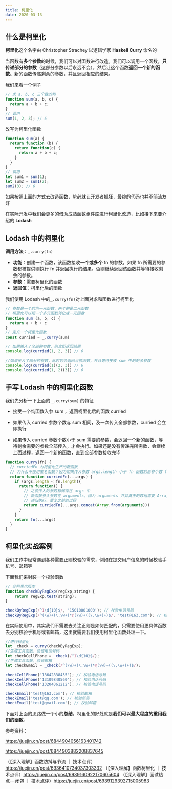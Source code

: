 ```yaml
---
title: 柯里化
date: 2020-03-13
---
```


## 什么是柯里化

**柯里化**这个名字由 Christopher Strachey 以逻辑学家 **Haskell Curry** 命名的

当函数有**多个参数**的时候，我们可以对函数进行改造。我们可以调用一个函数，**只传递部分的参数**（这部分参数以后永远不变），然后让这个函数**返回一个新的函数**。新的函数传递剩余的参数，并且返回相应的结果。

我们来看一个例子

```js
// 求 a, b, c 三个数的和
function sum(a, b, c) {
  return a + b + c;
}
// 调用
sum(1, 2, 3); // 6
```

改写为柯里化函数

```js
function sum(a) {
  return function (b) {
    return function(c) {
      return a + b + c;
    } 
  }
}
// 调用
let sum1 = sum(1);
let sum2 = sum1(2);
sum2(3); // 6
```
如果按照上面的方式去改造函数，势必就让开发者抓狂，最终的代码也并不简洁友好

在实际开发中我们会更多的借助成熟函数组件库进行柯里化改造，比如接下来要介绍的 **Lodash**

## Lodash 中的柯里化

**调用方法**：`_.curry(fn)`

- **功能**：创建一个函数，该函数接收**一个或多个** fn 的参数，如果 fn 所需要的参数都被提供则执行 fn 并返回执行的结果。否则继续返回该函数并等待接收剩余的参数。
- **参数**：需要柯里化的函数
- **返回值**：柯里化后的函数

我们使用 Lodash 中的`_.curry(fn)`对上面对求和函数进行柯里化

```js
// 参数是一个的为一元函数，两个的是二元函数
// 柯里化可以把一个多元函数转化成一元函数
function sum (a, b, c) {
  return a + b + c
}
// 定义一个柯里化函数
const curried = _.curry(sum)

// 如果输入了全部的参数，则立即返回结果
console.log(curried(1, 2, 3)) // 6

//如果传入了部分的参数，此时它会返回当前函数，并且等待接收 sum 中的剩余参数
console.log(curried(1)(2, 3)) // 6
console.log(curried(1, 2)(3)) // 6
```

## 手写 Lodash 中的柯里化函数

我们先分析一下上面的 `_.curry(sum)` 的特征

- 接受一个纯函数入参 sum ，返回柯里化后的函数 curried

- 如果传入 curried 参数个数与 sum 相同，及一次传入全部参数，curried 会立即执行

- 如果传入 curried 参数个数小于 sum 需要的参数，会返回一个新的函数，等待剩余需要的参数全部传入，才会执行。如果还是没有传递完所需数，会继续上面过程，返回一个新的函数，直到全部参数接收完毕

```js
function curry(fn) {
  // curriedFn 为柯里化生产的新函数
  // 为什么不使用匿名函数？因为如果传入参数 args.length 小于 fn 函数的形参个数 fn.length，需要重新递归
  return function curriedFn(...args) {
    if (args.length < fn.length){
      return function() {
        // 之前传入的参数都储存在 args 中
        // 新函数参入参数在 arguments，因为 arguments 并非真正的数组需要 Array.from() 转换成数组
        // 递归执行，重复之前的过程
        return curriedFn(...args.concat(Array.from(arguments)))
      }
    }
    return fn(...args)
  }
}
```

## 柯里化实战案例

我们工作中经常遇到各种需要正则校验的需求，例如在提交用户信息的时候校验手机号、邮箱等

下面我们来封装一个校验函数

```js
// 非柯里化版本
function checkByRegExp(regExp,string) {
    return regExp.test(string);  
}

checkByRegExp(/^1\d{10}$/, '15010001000'); // 校验电话号码
checkByRegExp(/^(\w)+(\.\w+)*@(\w)+((\.\w+)+)$/, 'test@163.com'); // 校验邮箱

```

在实际使用中，其实我们不需要去关注正则是如何匹配的，只需要使用更具体函数去分别校验手机号或者邮箱，这里就需要我们使用柯里化函数处理一下。

```js
//进行柯里化
let _check = curry(checkByRegExp);
//生成工具函数，验证电话号码
let checkCellPhone = _check(/^1\d{10}$/);
//生成工具函数，验证邮箱
let checkEmail = _check(/^(\w)+(\.\w+)*@(\w)+((\.\w+)+)$/);

checkCellPhone('18642838455'); // 校验电话号码
checkCellPhone('13109840560'); // 校验电话号码
checkCellPhone('13204061212'); // 校验电话号码

checkEmail('test@163.com'); // 校验邮箱
checkEmail('test@qq.com'); // 校验邮箱
checkEmail('test@gmail.com'); // 校验邮箱

```

下面对上面的思路做一个小的**总结**，柯里化的好处就是**我们可以最大程度的重用我们的函数**。


参考资料：

https://juejin.cn/post/6844904056163401742

https://juejin.cn/post/6844903882208837645



（【深入理解】函数防抖与节流 ｜ 技术点评）https://juejin.cn/post/6936410734037303332
（【深入理解】函数柯里化 ｜ 技术点评）https://juejin.cn/post/6939160922170605604
（【深入理解】面试热点-- 闭包 ｜ 技术点评）https://juejin.cn/post/6939129392715005983